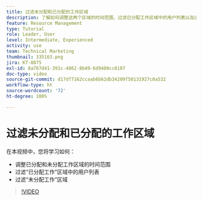 ```yaml
---
title: 过滤未分配和已分配的工作区域
description: 了解如何调整这两个区域的时间范围、过滤已分配工作区域中的用户列表以及过滤未分配工作区域。
feature: Resource Management
type: Tutorial
role: Leader, User
level: Intermediate, Experienced
activity: use
team: Technical Marketing
thumbnail: 335163.png
jira: KT-8875
exl-id: 8a767d41-391c-4862-8b49-6d9480cc8187
doc-type: video
source-git-commit: d17df7162ccaab6b62db34209f50131927c0a532
workflow-type: ht
source-wordcount: '72'
ht-degree: 100%

---
```


# 过滤未分配和已分配的工作区域

在本视频中，您将学习如何：

* 调整已分配和未分配工作区域的时间范围
* 过滤“已分配工作”区域中的用户列表
* 过滤“未分配工作”区域

>[!VIDEO](https://video.tv.adobe.com/v/335163/?quality=12&learn=on&enablevpops)
